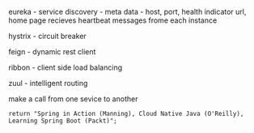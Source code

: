 eureka - service discovery - meta data - host, port, health indicator url, home page
                                         recieves heartbeat messages frome each instance   

hystrix - circuit breaker

feign - dynamic rest client

ribbon - client side load balancing

zuul - intelligent routing


make a call from one sevice to another
































    return "Spring in Action (Manning), Cloud Native Java (O'Reilly), Learning Spring Boot (Packt)";
